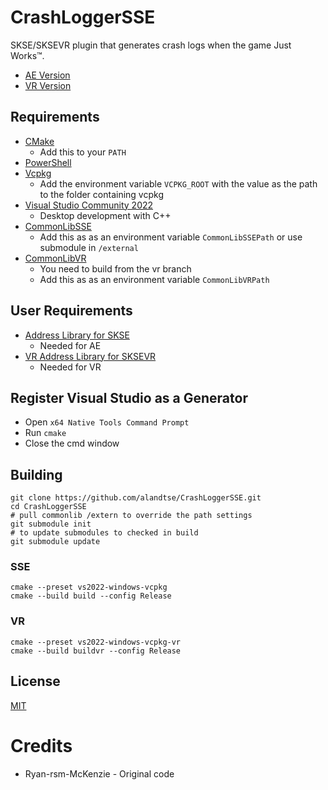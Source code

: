 # CrashLoggerSSE

SKSE/SKSEVR plugin that generates crash logs when the game Just Works™.
*	[AE Version](https://www.nexusmods.com/skyrimspecialedition/mods/59596)
*	[VR Version](https://www.nexusmods.com/skyrimspecialedition/mods/59818)

## Requirements
* [CMake](https://cmake.org/)
	* Add this to your `PATH`
* [PowerShell](https://github.com/PowerShell/PowerShell/releases/latest)
* [Vcpkg](https://github.com/microsoft/vcpkg)
	* Add the environment variable `VCPKG_ROOT` with the value as the path to the folder containing vcpkg
* [Visual Studio Community 2022](https://visualstudio.microsoft.com/)
	* Desktop development with C++
* [CommonLibSSE](https://github.com/Ryan-rsm-McKenzie/CommonLibSSE)
	* Add this as as an environment variable `CommonLibSSEPath` or use submodule in `/external`
* [CommonLibVR](https://github.com/alandtse/CommonLibVR/tree/vr)
	* You need to build from the vr branch
	* Add this as as an environment variable `CommonLibVRPath`

## User Requirements
* [Address Library for SKSE](https://www.nexusmods.com/skyrimspecialedition/mods/32444)
	* Needed for AE
* [VR Address Library for SKSEVR](https://www.nexusmods.com/skyrimspecialedition/mods/58101)
	* Needed for VR

## Register Visual Studio as a Generator
* Open `x64 Native Tools Command Prompt`
* Run `cmake`
* Close the cmd window

## Building
```
git clone https://github.com/alandtse/CrashLoggerSSE.git
cd CrashLoggerSSE
# pull commonlib /extern to override the path settings
git submodule init
# to update submodules to checked in build
git submodule update
```

### SSE
```
cmake --preset vs2022-windows-vcpkg
cmake --build build --config Release
```
### VR
```
cmake --preset vs2022-windows-vcpkg-vr
cmake --build buildvr --config Release
```
## License
[MIT](LICENSE)

# Credits
 * Ryan-rsm-McKenzie - Original code